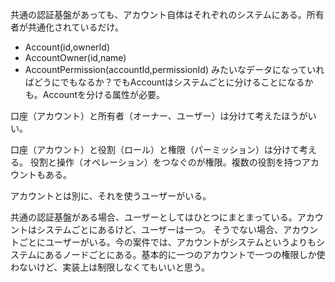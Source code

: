 共通の認証基盤があっても、アカウント自体はそれぞれのシステムにある。所有者が共通化されているだけ。

- Account(id,ownerId)
- AccountOwner(id,name)
- AccountPermission(accountId,permissionId)
  みたいなデータになっていればどうにでもなるか？でもAccountはシステムごとに分けることになるかも。Accountを分ける属性が必要。

口座（アカウント）と所有者（オーナー、ユーザー）は分けて考えたほうがいい。

口座（アカウント）と役割（ロール）と権限（パーミッション）は分けて考える。
役割と操作（オペレーション）をつなぐのが権限。複数の役割を持つアカウントもある。

アカウントとは別に、それを使うユーザーがいる。

共通の認証基盤がある場合、ユーザーとしてはひとつにまとまっている。アカウントはシステムごとにあるけど、ユーザーは一つ。
そうでない場合、アカウントごとにユーザーがいる。今の案件では、アカウントがシステムというよりもシステムにあるノードごとにある。基本的に一つのアカウントで一つの権限しか使わないけど、実装上は制限しなくてもいいと思う。
